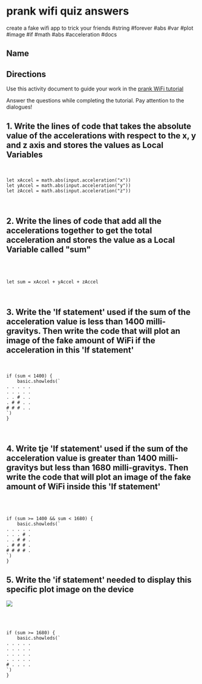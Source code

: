 # prank wifi quiz answers

create a fake wifi app to trick your friends #string #forever #abs #var #plot #image #if #math #abs #acceleration #docs

## Name

## Directions

Use this activity document to guide your work in the [prank WiFi tutorial](/microbit/lessons/prank-wifi/tutorial)

Answer the questions while completing the tutorial. Pay attention to the dialogues!

## 1. Write the lines of code that takes the absolute value of the accelerations with respect to the x, y and z axis and stores the values as Local Variables

<br/>

```blocks
let xAccel = math.abs(input.acceleration("x"))
let yAccel = math.abs(input.acceleration("y"))
let zAccel = math.abs(input.acceleration("z"))
```

<br/>

## 2. Write the lines of code that add all the accelerations together to get the total acceleration and stores the value as a Local Variable called "sum"

<br/>

<br/>

```blocks
let sum = xAccel + yAccel + zAccel
```

<br/>

## 3. Write the 'If statement' used if the sum of the acceleration value is less than 1400 milli-gravitys. Then write the code that will plot an image of the fake amount of WiFi if the acceleration in this 'If statement'

<br/>

```blocks
if (sum < 1400) {
    basic.showleds(`
. . . . .
. . . . .
. . # . .
. # # . .
# # # . .
`)
}
```

<br/>

## 4. Write tje 'If statement' used if the sum of the acceleration value is greater than 1400 milli-gravitys but less than 1680 milli-gravitys. Then write the code that will plot an image of the fake amount of WiFi inside this 'If statement'

<br/>

<br/>

```blocks
if (sum >= 1400 && sum < 1680) {
    basic.showleds(`
. . . . .
. . . # .
. . # # .
. # # # .
# # # # .
`)
}
```

## 5. Write the 'if statement' needed to display this specific plot image on the device

![](/static/mb/lessons/prank-wifi-0.png)

<br/>

<br/>

```
if (sum >= 1680) {
    basic.showleds(`
. . . . .
. . . . .
. . . . .
. . . . .
# . . . .
`)
}
```

